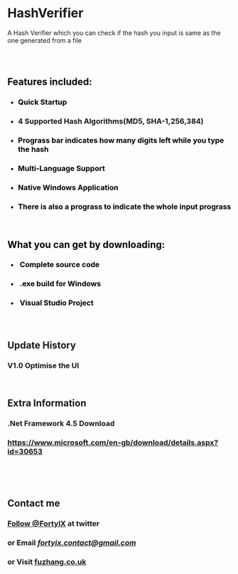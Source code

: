 # HashVerifier
A Hash Verifier which you can check if the hash you input is same as the one generated from a file 
<h3><strong><span style="color: #000000;">&nbsp;</span></strong></h3>
<h2><strong><span style="color: #000000;">Features included:</span></strong></h2>
<ul>
<li>
<h3><span style="color: #000000;">Quick Startup</span></h3>
</li>
<li>
<h3><strong>4 Supported Hash Algorithms(MD5, SHA-1,256,384)<br /></strong></h3>
</li>
<li>
<h3><span style="color: #000000;">Prograss bar indicates how many digits left while you type the hash <br /></span></h3>
</li>
<li>
<h3><span style="color: #000000;">Multi-Language Support<br /></span></h3>
</li>
<li>
<h3><span style="color: #000000;">Native Windows Application <br /></span></h3>
</li>
<li>
<h3><span style="color: #000000;">There is also a prograss to indicate the whole input prograss<br /></span></h3>
</li>
</ul>
<p>&nbsp;</p>
<h2><strong><span style="color: #000000;">What you can get by downloading:</span></strong></h2>
<ul>
<li>
<h3><span style="color: #000000;">&nbsp;Complete source code</span></h3>
</li>
<li>
<h3><span style="color: #000000;">&nbsp;.exe build for Windows <br /></span></h3>
</li>
<li>
<h3><span style="color: #000000;">&nbsp;Visual Studio Project<br /></span></h3>
</li>
</ul>
<h3>&nbsp;</h3>
<h2>Update History</h2>
<h3>V1.0 Optimise the UI&nbsp; </h3>
<p>&nbsp;</p>
<h2>Extra Information</h2>
<h3>.Net Framework 4.5 Download</h3>
<h3><a href="https://www.microsoft.com/en-gb/download/details.aspx?id=30653">https://www.microsoft.com/en-gb/download/details.aspx?id=30653</a></h3>
<p>&nbsp;</p>
<p>&nbsp;</p>
<h2>Contact me&nbsp;</h2>
<h3><a class="twitter-follow-button" href="https://twitter.com/FortyIX" data-size="large" data-show-count="false">Follow @FortyIX</a>&nbsp;at twitter</h3>
<h3>or Email <em><a href="mailto:fortyix.contact@gmail.com">fortyix.contact@gmail.com</a></em></h3>
<h3><strong>or Visit <a href="fuzhang.co.uk">fuzhang.co.uk</a></strong></h3>
<p>
<script src="//platform.twitter.com/widgets.js" async="" charset="utf-8"></script>
</p>
